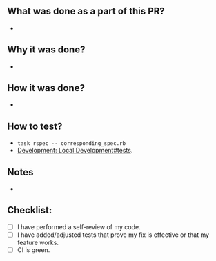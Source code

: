 ## What was done as a part of this PR?
<!--- Describe your changes -->

-

## Why it was done?
<!--- Why is this change required? Does it improve something? What problem does it solve? -->
<!--- If it fixes an open issue, please link to the issue here. -->

-

## How it was done?
<!--- Useful when a solution is not obvious (seems too extraordinary or too heavy) for a team you work with (optional). -->

-

## How to test?

- `task rspec -- corresponding_spec.rb`
- [Development: Local Development#tests](https://github.com/marian13/convenient_service/wiki/Development:-Local-Development#tests).

## Notes
<!--- Additional info, links, screenshots, actually anything that helps to recreate the way of thoughts (optional). -->

-

## Checklist:

- [ ] I have performed a self-review of my code.
- [ ] I have added/adjusted tests that prove my fix is effective or that my feature works.
- [ ] CI is green.
